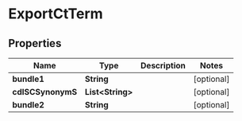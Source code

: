 

# ExportCtTerm


## Properties

| Name | Type | Description | Notes |
|------------ | ------------- | ------------- | -------------|
|**bundle1** | **String** |  |  [optional] |
|**cdISCSynonymS** | **List&lt;String&gt;** |  |  [optional] |
|**bundle2** | **String** |  |  [optional] |



